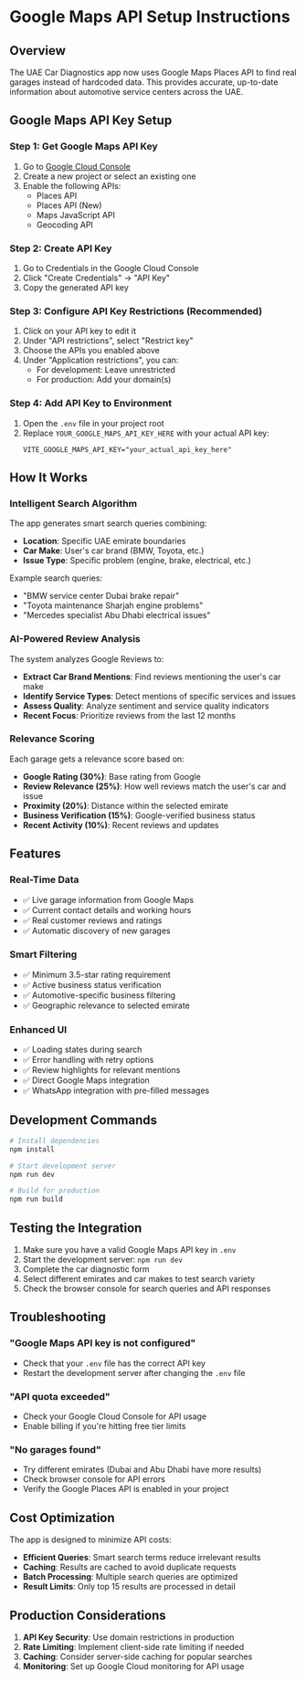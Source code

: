 # Google Maps API Setup Instructions

## Overview
The UAE Car Diagnostics app now uses Google Maps Places API to find real garages instead of hardcoded data. This provides accurate, up-to-date information about automotive service centers across the UAE.

## Google Maps API Key Setup

### Step 1: Get Google Maps API Key
1. Go to [Google Cloud Console](https://console.cloud.google.com/)
2. Create a new project or select an existing one
3. Enable the following APIs:
   - Places API
   - Places API (New)
   - Maps JavaScript API
   - Geocoding API

### Step 2: Create API Key
1. Go to Credentials in the Google Cloud Console
2. Click "Create Credentials" → "API Key"
3. Copy the generated API key

### Step 3: Configure API Key Restrictions (Recommended)
1. Click on your API key to edit it
2. Under "API restrictions", select "Restrict key"
3. Choose the APIs you enabled above
4. Under "Application restrictions", you can:
   - For development: Leave unrestricted
   - For production: Add your domain(s)

### Step 4: Add API Key to Environment
1. Open the `.env` file in your project root
2. Replace `YOUR_GOOGLE_MAPS_API_KEY_HERE` with your actual API key:
   ```
   VITE_GOOGLE_MAPS_API_KEY="your_actual_api_key_here"
   ```

## How It Works

### Intelligent Search Algorithm
The app generates smart search queries combining:
- **Location**: Specific UAE emirate boundaries
- **Car Make**: User's car brand (BMW, Toyota, etc.)
- **Issue Type**: Specific problem (engine, brake, electrical, etc.)

Example search queries:
- "BMW service center Dubai brake repair"
- "Toyota maintenance Sharjah engine problems"
- "Mercedes specialist Abu Dhabi electrical issues"

### AI-Powered Review Analysis
The system analyzes Google Reviews to:
- **Extract Car Brand Mentions**: Find reviews mentioning the user's car make
- **Identify Service Types**: Detect mentions of specific services and issues
- **Assess Quality**: Analyze sentiment and service quality indicators
- **Recent Focus**: Prioritize reviews from the last 12 months

### Relevance Scoring
Each garage gets a relevance score based on:
- **Google Rating (30%)**: Base rating from Google
- **Review Relevance (25%)**: How well reviews match the user's car and issue
- **Proximity (20%)**: Distance within the selected emirate
- **Business Verification (15%)**: Google-verified business status
- **Recent Activity (10%)**: Recent reviews and updates

## Features

### Real-Time Data
- ✅ Live garage information from Google Maps
- ✅ Current contact details and working hours
- ✅ Real customer reviews and ratings
- ✅ Automatic discovery of new garages

### Smart Filtering
- ✅ Minimum 3.5-star rating requirement
- ✅ Active business status verification
- ✅ Automotive-specific business filtering
- ✅ Geographic relevance to selected emirate

### Enhanced UI
- ✅ Loading states during search
- ✅ Error handling with retry options
- ✅ Review highlights for relevant mentions
- ✅ Direct Google Maps integration
- ✅ WhatsApp integration with pre-filled messages

## Development Commands

```bash
# Install dependencies
npm install

# Start development server
npm run dev

# Build for production
npm run build
```

## Testing the Integration

1. Make sure you have a valid Google Maps API key in `.env`
2. Start the development server: `npm run dev`
3. Complete the car diagnostic form
4. Select different emirates and car makes to test search variety
5. Check the browser console for search queries and API responses

## Troubleshooting

### "Google Maps API key is not configured"
- Check that your `.env` file has the correct API key
- Restart the development server after changing the `.env` file

### "API quota exceeded"
- Check your Google Cloud Console for API usage
- Enable billing if you're hitting free tier limits

### "No garages found"
- Try different emirates (Dubai and Abu Dhabi have more results)
- Check browser console for API errors
- Verify the Google Places API is enabled in your project

## Cost Optimization

The app is designed to minimize API costs:
- **Efficient Queries**: Smart search terms reduce irrelevant results
- **Caching**: Results are cached to avoid duplicate requests
- **Batch Processing**: Multiple search queries are optimized
- **Result Limits**: Only top 15 results are processed in detail

## Production Considerations

1. **API Key Security**: Use domain restrictions in production
2. **Rate Limiting**: Implement client-side rate limiting if needed
3. **Caching**: Consider server-side caching for popular searches
4. **Monitoring**: Set up Google Cloud monitoring for API usage
